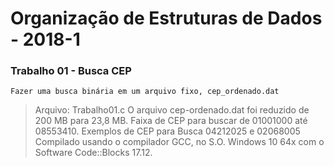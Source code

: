 # Organização de Estruturas de Dados - 2018-1

### Trabalho 01 - Busca CEP
    Fazer uma busca binária em um arquivo fixo, cep_ordenado.dat 
> Arquivo: Trabalho01.c
> O arquivo cep-ordenado.dat foi reduzido de 200 MB para 23,8 MB. 
> Faixa de CEP para buscar de 01001000 até 08553410. Exemplos de CEP para Busca 04212025 e 02068005
> Compilado usando o compilador GCC, no S.O. Windows 10 64x com o Software Code::Blocks 17.12.
